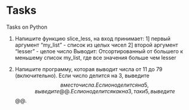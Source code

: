 # Tasks
Tasks on Python

1) Напишите функцию slice_less,
    на вход принимает:
      1] первый аргумент “my_list” - список из целых чисел
      2]  второй аргумент “lesser” - целое число
    Выводит:
      Отсортированный от большего к меньшему список my_list, где все значения больше чем lesser
      
2) Напишите программу, которая выводит числа от 11 до 79 (включительно).
    Если число делится на 3, выведите $$ вместо числа.
    Если оно делится на 5, выведите @@.
    Если оно делится как на 3, так и 5, выведите $$@@.
